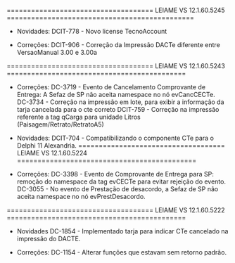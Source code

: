 ====================================  LEIAME VS 12.1.60.5245 ==============================================
* Novidades:
  DCIT-778 - Novo license TecnoAccount

* Correções:
  DCIT-906 - Correção da Impressão DACTe diferente entre VersaoManual 3.00 e 3.00a
  
====================================  LEIAME VS 12.1.60.5243 ============================================
* Correções:
  DC-3719  - Evento de Cancelamento Comprovante de Entrega: A Sefaz de SP não aceita namespace no nó evCancCECTe.
  DC-3734  - Correção na impressão em lote, para exibir a informação da tarja cancelada para o cte correto
  DCIT-759 - Correção na impressão referente a tag qCarga para unidade Litros (Paisagem/Retrato/RetratoA5)
  
* Novidades:
  DCIT-704 - Compatibilizando o componente CTe para o Delphi 11 Alexandria.
====================================  LEIAME VS 12.1.60.5224 ============================================
* Correções:
  DC-3398 - Evento de Comprovante de Entrega para SP: remoção do namespace da tag evCECTe para evitar rejeição do evento.
  DC-3055 - No evento de Prestação de desacordo, a Sefaz de SP não aceita namespace no nó evPrestDesacordo. 

====================================  LEIAME VS 12.1.60.5222 ============================================
* Novidades
  DC-1854 - Implementado tarja para indicar CTe cancelado na impressão do DACTE.

* Correções:
  DC-1154 - Alterar funções que estavam sem retorno padrão.
